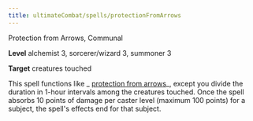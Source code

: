 ```yaml
---
title: ultimateCombat/spells/protectionFromArrows
---
```

Protection from Arrows, Communal

**Level** alchemist 3, sorcerer/wizard 3, summoner 3

**Target** creatures touched

This spell functions like _ [protection from arrows](spells/protectionFromArrows.md#_protection-from-arrows)_, except you divide the duration in 1-hour intervals among the creatures touched. Once the spell absorbs 10 points of damage per caster level (maximum 100 points) for a subject, the spell's effects end for that subject.

